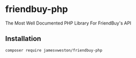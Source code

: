 # friendbuy-php
The Most Well Documented PHP Library For FriendBuy's API

## Installation

```
composer require jamesvweston/friendbuy-php
```